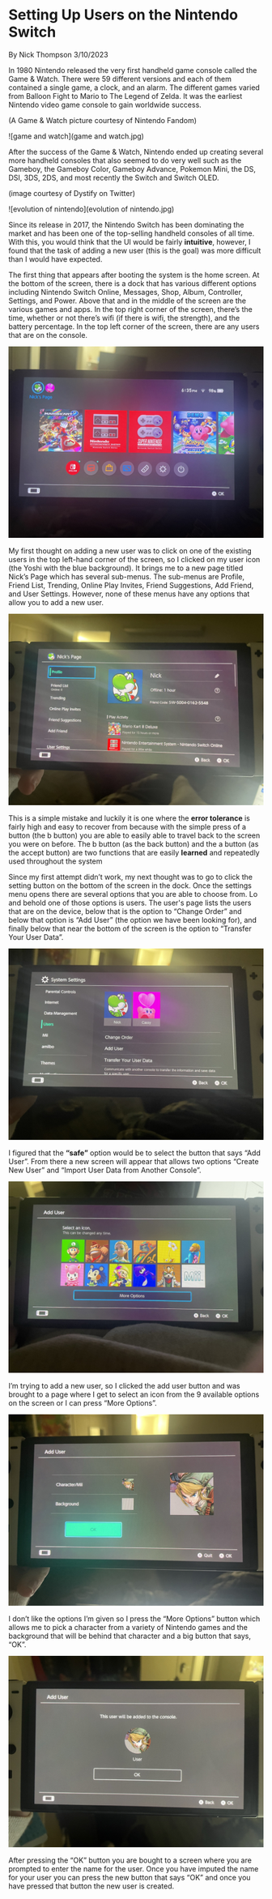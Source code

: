 # Setting Up Users on the Nintendo Switch

By Nick Thompson 3/10/2023

In 1980 Nintendo released the very first handheld game console called the Game & Watch. There were 59 different versions and each of them contained a single game, a clock, and an alarm. The different games varied from Balloon Fight to Mario to The Legend of Zelda. It was the earliest Nintendo video game console to gain worldwide success. 

(A Game & Watch picture courtesy of Nintendo Fandom)

![game and watch](game and watch.jpg)


After the success of the Game & Watch, Nintendo ended up creating several more handheld consoles that also seemed to do very well such as the Gameboy, the Gameboy Color, Gameboy Advance, Pokemon Mini, the DS, DSI, 3DS, 2DS, and most recently the Switch and Switch OLED. 

(image courtesy of Dystify on Twitter)

![evolution of nintendo](evolution of nintendo.jpg)


Since its release in 2017, the Nintendo Switch has been dominating the market and has been one of the top-selling handheld consoles of all time. With this, you would think that the UI would be fairly **intuitive**, however, I found that the task of adding a new user (this is the goal)  was more difficult than I would have expected. 

The first thing that appears after booting the system is the home screen. At the bottom of the screen, there is a dock that has various different options including Nintendo Switch Online, Messages, Shop, Album, Controller, Settings, and Power. Above that and in the middle of the screen are the various games and apps. In the top right corner of the screen, there’s the time, whether or not there’s wifi (if there is wifi, the strength), and the battery percentage. In the top left corner of the screen, there are any users that are on the console.

![IMG_3783IMG_3785](IMG_3783.jpg)

My first thought on adding a new user was to click on one of the existing users in the top left-hand corner of the screen, so I clicked on my user icon (the Yoshi with the blue background). It brings me to a new page titled Nick’s Page which has several sub-menus. The sub-menus are Profile, Friend List, Trending, Online Play Invites, Friend Suggestions, Add Friend, and User Settings. However, none of these menus have any options that allow you to add a new user.

![IMG_3785](IMG_3785.jpg)

This is a simple mistake and luckily it is one where the **error tolerance** is fairly high and easy to recover from because with the simple press of a button (the b button) you are able to easily able to travel back to the screen you were on before. The b button (as the back button) and the a button (as the accept button) are two functions that are easily **learned** and repeatedly used throughout the system 

Since my first attempt didn’t work, my next thought was to go to click the setting button on the bottom of the screen in the dock. Once the settings menu opens there are several options that you are able to choose from. Lo and behold one of those options is users. The user's page lists the users that are on the device, below that is the option to “Change Order” and below that option is “Add User” (the option we have been looking for), and finally below that near the bottom of the screen is the option to “Transfer Your User Data”. 

![IMG_3787](IMG_3787.jpg)

I figured that the **“safe”** option would be to select the button that says “Add User”. From there a new screen will appear that allows two options “Create New User” and “Import User Data from Another Console”. 

![IMG_3788](IMG_3788.jpg)

I’m trying to add a new user, so I clicked the add user button and was brought to a page where I get to select an icon from the 9 available options on the screen or I can press “More Options”. 

![IMG_3789](IMG_3789.jpg)

I don’t like the options I’m given so I press the “More Options” button which allows me to pick a character from a variety of Nintendo games and the background that will be behind that character and a big button that says, “OK”. 

![IMG_3790](IMG_3790.jpg)

After pressing the “OK” button you are bought to a screen where you are prompted to enter the name for the user. Once you have imputed the name for your user you can press the new button that says “OK” and once you have pressed that button the new user is created. 


